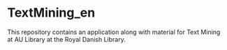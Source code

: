 # TextMining_en
This repository contains an application along with material for Text Mining at AU Library at the Royal Danish Library.

